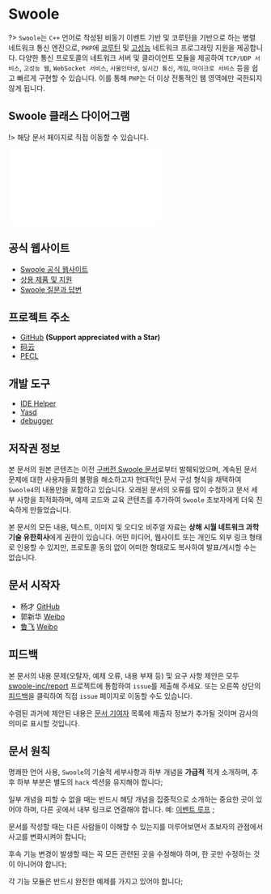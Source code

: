 # Swoole

?> `Swoole`는 `C++` 언어로 작성된 비동기 이벤트 기반 및 코루틴을 기반으로 하는 병렬 네트워크 통신 엔진으로, `PHP`에 [코루틴](/coroutine) 및 [고성능](/question/use?id=how-is-the-performance-of-swoole) 네트워크 프로그래밍 지원을 제공합니다. 다양한 통신 프로토콜의 네트워크 서버 및 클라이언트 모듈을 제공하여 `TCP/UDP 서비스`, `고성능 웹`, `WebSocket 서비스`, `사물인터넷`, `실시간 통신`, `게임`, `마이크로 서비스` 등을 쉽고 빠르게 구현할 수 있습니다. 이를 통해 `PHP`는 더 이상 전통적인 웹 영역에만 국한되지 않게 됩니다.

## Swoole 클래스 다이어그램

!> 해당 문서 페이지로 직접 이동할 수 있습니다.

[//]: # (https://naotu.baidu.com/file/bd9d2ba7dfae326e6976f0c53f88b18c)

<embed src="/_images/swoole_class.svg" type="image/svg+xml" alt="Swoole 아키텍처 다이어그램" />

## 공식 웹사이트

* [Swoole 공식 웹사이트](//www.swoole.com)
* [상용 제품 및 지원](//business.swoole.com)
* [Swoole 질문과 답변](//wenda.swoole.com)

## 프로젝트 주소

* [GitHub](//github.com/swoole/swoole-src) **(Support appreciated with a Star)**
* [码云](//gitee.com/swoole/swoole)
* [PECL](//pecl.php.net/package/swoole)

## 개발 도구

* [IDE Helper](https://github.com/swoole/ide-helper)
* [Yasd](https://github.com/swoole/yasd)
* [debugger](https://github.com/swoole/debugger)

## 저작권 정보

본 문서의 원본 콘텐츠는 이전 [구버전 Swoole 문서](https://wiki.swoole.com/wiki/index/prid-1)로부터 발췌되었으며, 계속된 문서 문제에 대한 사용자들의 불평을 해소하고자 현대적인 문서 구성 형식을 채택하여 `Swoole4`의 내용만을 포함하고 있습니다. 오래된 문서의 오류를 많이 수정하고 문서 세부 사항을 최적화하며, 예제 코드와 교육 콘텐츠를 추가하여 `Swoole` 초보자에게 더욱 친숙하게 만들었습니다.

본 문서의 모든 내용, 텍스트, 이미지 및 오디오 비주얼 자료는 **상해 시월 네트워크 과학기술 유한회사**에게 권한이 있습니다. 어떤 미디어, 웹사이트 또는 개인도 외부 링크 형태로 인용할 수 있지만, 프로토콜 동의 없이 어떠한 형태로도 복사하여 발표/게시할 수는 없습니다.

## 문서 시작자

* 杨才 [GitHub](https://github.com/TTSimple)
* 郭新华 [Weibo](https://www.weibo.com/u/2661945152)
* [鲁飞](https://github.com/sy-records) [Weibo](https://weibo.com/5384435686)

## 피드백

본 문서의 내용 문제(오탈자, 예제 오류, 내용 부재 등) 및 요구 사항 제안은 모두 [swoole-inc/report](https://github.com/swoole-inc/report) 프로젝트에 통합하여 `issue`를 제출해 주세요. 또는 오른쪽 상단의 [피드백](/?id=main)을 클릭하여 직접 `issue` 페이지로 이동할 수도 있습니다.

수렴된 과거에 제안된 내용은 [문서 기여자](/CONTRIBUTING) 목록에 제출자 정보가 추가될 것이며 감사의 의미로 표시할 것입니다.

## 문서 원칙

명쾌한 언어 사용, `Swoole`의 기술적 세부사항과 하부 개념을 **가급적** 적게 소개하며, 추후 하부 부분은 별도의 `hack` 섹션을 유지해야 합니다;

일부 개념을 피할 수 없을 때는 반드시 해당 개념을 집중적으로 소개하는 중요한 곳이 있어야 하며, 다른 곳에서 내부 링크로 연결해야 합니다. 예: [이벤트 루프](/learn?id=what-is-eventloop) ;

문서를 작성할 때는 다른 사람들이 이해할 수 있는지를 미루어보면서 초보자의 관점에서 사고를 변화시켜야 합니다;

후속 기능 변경이 발생할 때는 꼭 모든 관련된 곳을 수정해야 하며, 한 곳만 수정하는 것이 아니어야 합니다;

각 기능 모듈은 반드시 완전한 예제를 가지고 있어야 합니다;
